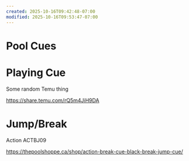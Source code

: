 ```yaml
---
created: 2025-10-16T09:42:48-07:00
modified: 2025-10-16T09:53:47-07:00
---
```


# Pool Cues

# Playing Cue

Some random Temu thing

 https://share.temu.com/rQ5m4JiH9DA

# Jump/Break

Action ACTBJ09

https://thepoolshoppe.ca/shop/action-break-cue-black-break-jump-cue/
